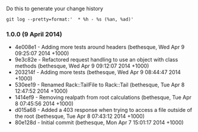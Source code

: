 Do this to generate your change history

    git log --pretty=format:'  * %h - %s (%an, %ad)'

### 1.0.0 (9 April 2014)

* 4e008e1 - Adding more tests around headers (bethesque, Wed Apr 9 09:25:07 2014 +1000)
* 9e3c82e - Refactored request handling to use an object with class methods (bethesque, Wed Apr 9 09:12:07 2014 +1000)
* 203214f - Adding more tests (bethesque, Wed Apr 9 08:44:47 2014 +1000)
* 530ee19 - Renamed Rack::TailFile to Rack::Tail (bethesque, Tue Apr 8 12:47:52 2014 +1000)
* 1414ef9 - Removing realpath from root calculations (bethesque, Tue Apr 8 07:45:56 2014 +1000)
* d015a68 - Added a 403 response when trying to access a file outside of the root (bethesque, Tue Apr 8 07:43:12 2014 +1000)
* 80e128d - Initial commit (bethesque, Mon Apr 7 15:01:17 2014 +1000)
